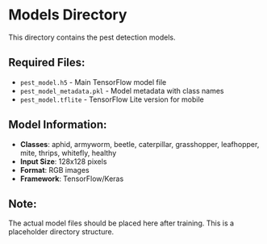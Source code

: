 # Models Directory

This directory contains the pest detection models.

## Required Files:
- `pest_model.h5` - Main TensorFlow model file
- `pest_model_metadata.pkl` - Model metadata with class names
- `pest_model.tflite` - TensorFlow Lite version for mobile

## Model Information:
- **Classes**: aphid, armyworm, beetle, caterpillar, grasshopper, leafhopper, mite, thrips, whitefly, healthy
- **Input Size**: 128x128 pixels
- **Format**: RGB images
- **Framework**: TensorFlow/Keras

## Note:
The actual model files should be placed here after training.
This is a placeholder directory structure.
